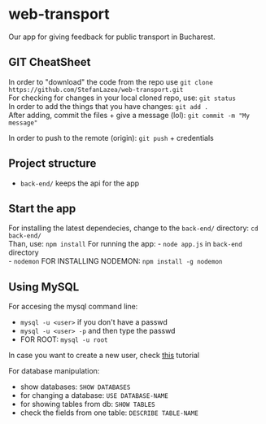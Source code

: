 # web-transport
Our app for giving feedback for public transport in Bucharest.


## GIT CheatSheet

In order to "download" the code from the repo use ```git clone https://github.com/StefanLazea/web-transport.git```  
For checking for changes in your local cloned repo, use: ```git status```  
In order to add the things that you have changes: ```git add . ```  
After adding, commit the files + give a message (lol): ```git commit -m "My message"```  

In order to push to the remote (origin): ```git push``` + credentials   


## Project structure
- `back-end/` keeps the api for the app


## Start the app  
For installing the latest dependecies, change to the `back-end/` directory: ```cd back-end/```  
Than, use: ```npm install```
For running the app:
    - ```node app.js``` in `back-end` directory  
    - ```nodemon```  FOR INSTALLING NODEMON: ```npm install -g nodemon``` 

## Using MySQL 

For accesing the mysql command line:  
- ```mysql -u <user>``` if you don't have a passwd  
- ```mysql -u <user> -p``` and then type the passwd  
- FOR ROOT: ```mysql -u root```

In case you want to create a new user, check [this](https://ebu.gitbook.io/webtech-superheroes/configurare-mediu-de-lucru/mysql) tutorial  

For database manipulation:  
- show databases: ```SHOW DATABASES```  
- for changing a database: ```USE DATABASE-NAME```  
- for showing tables from db: ```SHOW TABLES```  
- check the fields from one table: ```DESCRIBE TABLE-NAME```  
